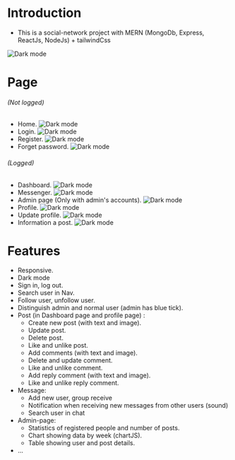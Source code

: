 # **Introduction**

-   This is a social-network project with MERN (MongoDb, Express, ReactJs, NodeJs) + tailwindCss

![Dark mode](https://res.cloudinary.com/dcwekkkez/image/upload/v1658931571/ysweooaelulfeqjeekzd.png)
# **Page**

###### _(Not logged)_

-   Home.
![Dark mode](https://res.cloudinary.com/dcwekkkez/image/upload/v1659182962/pt3no8yqcxheh5gh9pbs.png)
-   Login.
![Dark mode](https://res.cloudinary.com/dcwekkkez/image/upload/v1659182977/z6vs0znfqoapmgsjld61.png)
-   Register.
![Dark mode](https://res.cloudinary.com/dcwekkkez/image/upload/v1659182982/vt38rfswmk1vd6yqwoeq.png)
-   Forget password.
![Dark mode](https://res.cloudinary.com/dcwekkkez/image/upload/v1659183352/jgzolk4l2aejm0rrjlv5.png)
###### _(Logged)_

-   Dashboard.
![Dark mode](https://res.cloudinary.com/dcwekkkez/image/upload/v1659182995/uc2gwx26txbqaac3y6rp.png)
-   Messenger.
![Dark mode](https://res.cloudinary.com/dcwekkkez/image/upload/v1659183242/pt1idgk5usv2kta9vfho.png)
-   Admin page (Only with admin's accounts).
![Dark mode](https://res.cloudinary.com/dcwekkkez/image/upload/v1659183254/bhyjo17cjtyaznzpjtmi.png)
-   Profile.
![Dark mode](https://res.cloudinary.com/dcwekkkez/image/upload/v1659183272/ghzvdp1db5cafsz9x0vm.png)
-   Update profile.
![Dark mode](https://res.cloudinary.com/dcwekkkez/image/upload/v1659183289/u4pblu3hehw8ttqryh8e.png)
-   Information a post.
![Dark mode](https://res.cloudinary.com/dcwekkkez/image/upload/v1659183804/wzbdifdw8fk7pmjba2wv.png)

# **Features**

-   Responsive.
-   Dark mode
-   Sign in, log out.
-   Search user in Nav.
-   Follow user, unfollow user.
-   Distinguish admin and normal user (admin has blue tick).
-   Post (in Dashboard page and profile page) :
    -   Create new post (with text and image).
    -   Update post.
    -   Delete post.
    -   Like and unlike post.
    -   Add comments (with text and image).
    -   Delete and update comment.
    -   Like and unlike comment.
    -   Add reply comment (with text and image).
    -   Like and unlike reply comment.
-   Message:
    -   Add new user, group receive
    -   Notification when receiving new messages from other users (sound)
    -   Search user in chat
-   Admin-page:
    -   Statistics of registered people and number of posts.
    -   Chart showing data by week (chartJS).
    -   Table showing user and post details.
-   ...
